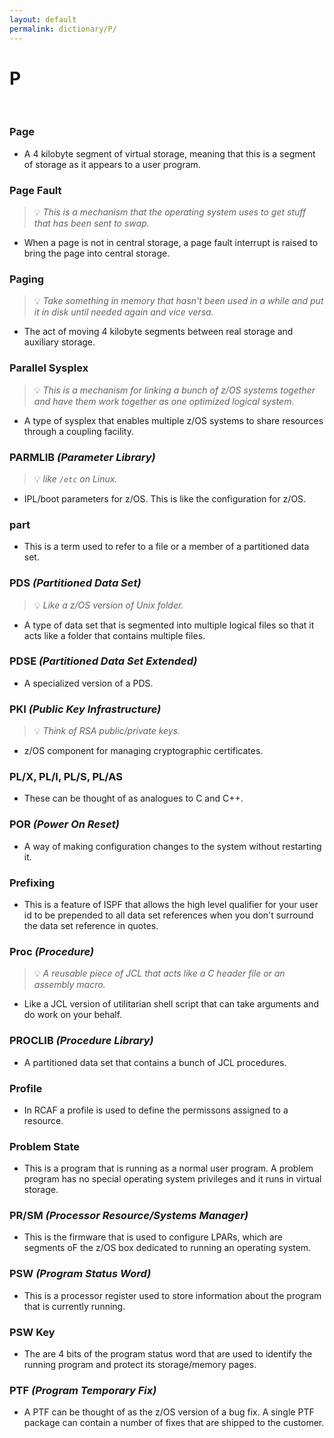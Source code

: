 ```yaml
---
layout: default
permalink: dictionary/P/
---
```


# P

&nbsp;

### Page
* A 4 kilobyte segment of virtual storage, meaning that this is a segment of storage as it appears to a user program.

### Page Fault
> 💡 _This is a mechanism that the operating system uses to get stuff that has been sent to swap._

* When a page is not in central storage, a page fault interrupt is raised to bring the page into central storage.

### Paging
> 💡 _Take something in memory that hasn't been used in a while and put it in disk until needed again and vice versa._

* The act of moving 4 kilobyte segments between real storage and auxiliary storage.

### Parallel Sysplex
> 💡 _This is a mechanism for linking a bunch of z/OS systems together and have them work together as one optimized logical system._

* A type of sysplex that enables multiple z/OS systems to share resources through a coupling facility.

### PARMLIB *(Parameter Library)*
> 💡 _like `/etc` on Linux._

* IPL/boot parameters for z/OS. This is like the configuration for z/OS.

### part 
* This is a term used to refer to a file or a member of a partitioned data set.

### PDS *(Partitioned Data Set)*
> 💡 _Like a z/OS version of Unix folder._

* A type of data set that is segmented into multiple logical files so that it acts like a folder that contains multiple files.

### PDSE *(Partitioned Data Set Extended)*
* A specialized version of a PDS.

### PKI *(Public Key Infrastructure)*
> 💡 _Think of RSA public/private keys._

* z/OS component for managing cryptographic certificates.

### PL/X, PL/I, PL/S, PL/AS
* These can be thought of as analogues to C and C++.

### POR *(Power On Reset)*
* A way of making configuration changes to the system without restarting it.

### Prefixing
* This is a feature of ISPF that allows the high level qualifier for your user id to be prepended to all data set references when you don't surround the data set reference in quotes.

### Proc *(Procedure)*
> 💡 _A reusable piece of JCL that acts like a C header file or an assembly macro._

* Like a JCL version of utilitarian shell script that can take arguments and do work on your behalf.

### PROCLIB *(Procedure Library)*
* A partitioned data set that contains a bunch of JCL procedures.

### Profile
* In RCAF a profile is used to define the permissons assigned to a resource.

### Problem State
* This is a program that is running as a normal user program. A problem program has no special operating system privileges and it runs in virtual storage.

### PR/SM *(Processor Resource/Systems Manager)*
* This is the firmware that is used to configure LPARs, which are segments oF the z/OS box dedicated to running an operating system.

### PSW *(Program Status Word)*
* This is a processor register used to store information about the program that is currently running.

### PSW Key
* The are 4 bits of the program status word that are used to identify the running program and protect its storage/memory pages.

### PTF *(Program Temporary Fix)*
* A PTF can be thought of as the z/OS version of a bug fix. A single PTF package can contain a number of fixes that are shipped to the customer.